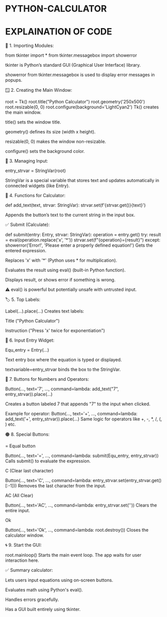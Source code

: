 # PYTHON-CALCULATOR

# EXPLAINATION OF CODE
🧩 1. Importing Modules:

from tkinter import *
from tkinter.messagebox import showerror

tkinter is Python’s standard GUI (Graphical User Interface) library.

showerror from tkinter.messagebox is used to display error messages in popups.

🪟 2. Creating the Main Window:

root = Tk()
root.title("Python Calculator")
root.geometry('250x500')
root.resizable(0, 0)
root.configure(background='LightCyan2')
Tk() creates the main window.

title() sets the window title.

geometry() defines its size (width x height).

resizable(0, 0) makes the window non-resizable.

configure() sets the background color.

📝 3. Managing Input:

entry_strvar = StringVar(root)


StringVar is a special variable that stores text and updates automatically in connected widgets (like Entry).

🔧 4. Functions for Calculator:

def add_text(text, strvar: StringVar):
    strvar.set(f'{strvar.get()}{text}')


Appends the button’s text to the current string in the input box.

✅ Submit (Calculate):

def submit(entry: Entry, strvar: StringVar):
    operation = entry.get()
    try:
        result = eval(operation.replace('x', '*'))
        strvar.set(f"{operation}={result}")
    except:
        showerror('Error!', 'Please enter a properly defined equation!')
Gets the entered expression.


Replaces 'x' with '*' (Python uses * for multiplication).

Evaluates the result using eval() (built-in Python function).

Displays result, or shows error if something is wrong.

⚠️ eval() is powerful but potentially unsafe with untrusted input.

🏷️ 5. Top Labels:

Label(...).place(...)
Creates text labels:

Title ("Python Calculator")

Instruction ("Press 'x' twice for exponentiation")

🔢 6. Input Entry Widget:

Equ_entry = Entry(...)

Text entry box where the equation is typed or displayed.

textvariable=entry_strvar binds the box to the StringVar.

🔘 7. Buttons for Numbers and Operators:

Button(..., text='7', ..., command=lambda: add_text("7", entry_strvar)).place(...)

Creates a button labeled 7 that appends "7" to the input when clicked.

Example for operator:
Button(..., text='+', ..., command=lambda: add_text('+', entry_strvar)).place(...)
Same logic for operators like +, -, *, /, (, ) etc.

🟠 8. Special Buttons:

= Equal button

Button(..., text='=', ..., command=lambda: submit(Equ_entry, entry_strvar))
Calls submit() to evaluate the expression.

C (Clear last character)

Button(..., text='C', ..., command=lambda: entry_strvar.set(entry_strvar.get()[:-1]))
Removes the last character from the input.

AC (All Clear)

Button(..., text='AC', ..., command=lambda: entry_strvar.set(''))
Clears the entire input.

Ok

Button(..., text='Ok', ..., command=lambda: root.destroy())
Closes the calculator window.

🌀 9. Start the GUI:

root.mainloop()
Starts the main event loop. The app waits for user interaction here.

✅ Summary
 calculator:

Lets users input equations using on-screen buttons.

Evaluates math using Python's eval().

Handles errors gracefully.

Has a GUI built entirely using tkinter.

       
